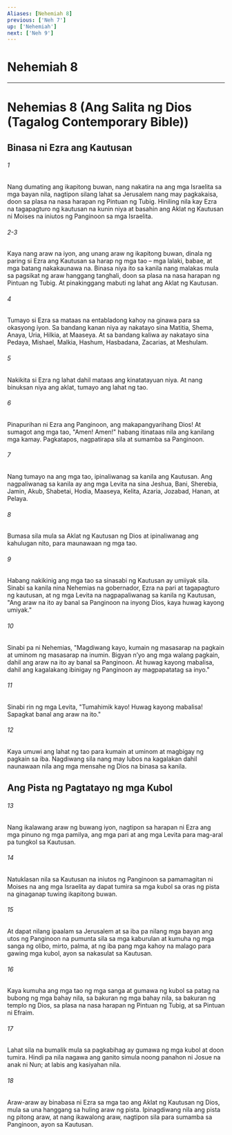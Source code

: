 ```yaml
---
Aliases: [Nehemiah 8]
previous: ['Neh 7']
up: ['Nehemiah']
next: ['Neh 9']
---
```

# Nehemiah 8

***
# Nehemias 8 (Ang Salita ng Dios (Tagalog Contemporary Bible)) 

## Binasa ni Ezra ang Kautusan 

###### 1
Nang dumating ang ikapitong buwan, nang nakatira na ang mga Israelita sa mga bayan nila, nagtipon silang lahat sa Jerusalem nang may pagkakaisa, doon sa plasa na nasa harapan ng Pintuan ng Tubig. Hiniling nila kay Ezra na tagapagturo ng kautusan na kunin niya at basahin ang Aklat ng Kautusan ni Moises na iniutos ng Panginoon sa mga Israelita.

###### 2-3
Kaya nang araw na iyon, ang unang araw ng ikapitong buwan, dinala ng paring si Ezra ang Kautusan sa harap ng mga tao – mga lalaki, babae, at mga batang nakakaunawa na. Binasa niya ito sa kanila nang malakas mula sa pagsikat ng araw hanggang tanghali, doon sa plasa na nasa harapan ng Pintuan ng Tubig. At pinakinggang mabuti ng lahat ang Aklat ng Kautusan. 

###### 4
Tumayo si Ezra sa mataas na entabladong kahoy na ginawa para sa okasyong iyon. Sa bandang kanan niya ay nakatayo sina Matitia, Shema, Anaya, Uria, Hilkia, at Maaseya. At sa bandang kaliwa ay nakatayo sina Pedaya, Mishael, Malkia, Hashum, Hasbadana, Zacarias, at Meshulam. 

###### 5
Nakikita si Ezra ng lahat dahil mataas ang kinatatayuan niya. At nang binuksan niya ang aklat, tumayo ang lahat ng tao. 

###### 6
Pinapurihan ni Ezra ang Panginoon, ang makapangyarihang Dios! At sumagot ang mga tao, "Amen! Amen!" habang itinataas nila ang kanilang mga kamay. Pagkatapos, nagpatirapa sila at sumamba sa Panginoon. 

###### 7
Nang tumayo na ang mga tao, ipinaliwanag sa kanila ang Kautusan. Ang nagpaliwanag sa kanila ay ang mga Levita na sina Jeshua, Bani, Sherebia, Jamin, Akub, Shabetai, Hodia, Maaseya, Kelita, Azaria, Jozabad, Hanan, at Pelaya. 

###### 8
Bumasa sila mula sa Aklat ng Kautusan ng Dios at ipinaliwanag ang kahulugan nito, para maunawaan ng mga tao. 

###### 9
Habang nakikinig ang mga tao sa sinasabi ng Kautusan ay umiiyak sila. Sinabi sa kanila nina Nehemias na gobernador, Ezra na pari at tagapagturo ng kautusan, at ng mga Levita na nagpapaliwanag sa kanila ng Kautusan, "Ang araw na ito ay banal sa Panginoon na inyong Dios, kaya huwag kayong umiyak." 

###### 10
Sinabi pa ni Nehemias, "Magdiwang kayo, kumain ng masasarap na pagkain at uminom ng masasarap na inumin. Bigyan nʼyo ang mga walang pagkain, dahil ang araw na ito ay banal sa Panginoon. At huwag kayong mabalisa, dahil ang kagalakang ibinigay ng Panginoon ay magpapatatag sa inyo." 

###### 11
Sinabi rin ng mga Levita, "Tumahimik kayo! Huwag kayong mabalisa! Sapagkat banal ang araw na ito." 

###### 12
Kaya umuwi ang lahat ng tao para kumain at uminom at magbigay ng pagkain sa iba. Nagdiwang sila nang may lubos na kagalakan dahil naunawaan nila ang mga mensahe ng Dios na binasa sa kanila.

## Ang Pista ng Pagtatayo ng mga Kubol 

###### 13
Nang ikalawang araw ng buwang iyon, nagtipon sa harapan ni Ezra ang mga pinuno ng mga pamilya, ang mga pari at ang mga Levita para mag-aral pa tungkol sa Kautusan. 

###### 14
Natuklasan nila sa Kautusan na iniutos ng Panginoon sa pamamagitan ni Moises na ang mga Israelita ay dapat tumira sa mga kubol sa oras ng pista na ginaganap tuwing ikapitong buwan. 

###### 15
At dapat nilang ipaalam sa Jerusalem at sa iba pa nilang mga bayan ang utos ng Panginoon na pumunta sila sa mga kaburulan at kumuha ng mga sanga ng olibo, mirto, palma, at ng iba pang mga kahoy na malago para gawing mga kubol, ayon sa nakasulat sa Kautusan. 

###### 16
Kaya kumuha ang mga tao ng mga sanga at gumawa ng kubol sa patag na bubong ng mga bahay nila, sa bakuran ng mga bahay nila, sa bakuran ng templo ng Dios, sa plasa na nasa harapan ng Pintuan ng Tubig, at sa Pintuan ni Efraim. 

###### 17
Lahat sila na bumalik mula sa pagkabihag ay gumawa ng mga kubol at doon tumira. Hindi pa nila nagawa ang ganito simula noong panahon ni Josue na anak ni Nun; at labis ang kasiyahan nila. 

###### 18
Araw-araw ay binabasa ni Ezra sa mga tao ang Aklat ng Kautusan ng Dios, mula sa una hanggang sa huling araw ng pista. Ipinagdiwang nila ang pista ng pitong araw, at nang ikawalong araw, nagtipon sila para sumamba sa Panginoon, ayon sa Kautusan.
